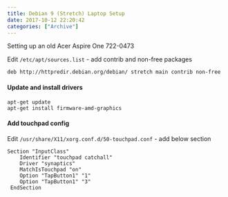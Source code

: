 ```yaml
---
title: Debian 9 (Stretch) Laptop Setup
date: 2017-10-12 22:20:42
categories: ["Archive"]
---
```


Setting up an old Acer Aspire One 722-0473

Edit `/etc/apt/sources.list` - add contrib and non-free packages

    deb http://httpredir.debian.org/debian/ stretch main contrib non-free

#### Update and install drivers

    apt-get update
    apt-get install firmware-amd-graphics

#### Add touchpad config

Edit `/usr/share/X11/xorg.conf.d/50-touchpad.conf` - add below section

    Section "InputClass"
	    Identifier "touchpad catchall"
	    Driver "synaptics"
	    MatchIsTouchpad "on"
	    Option "TapButton1" "1"
	    Option "TapButton1" "3"
     EndSection